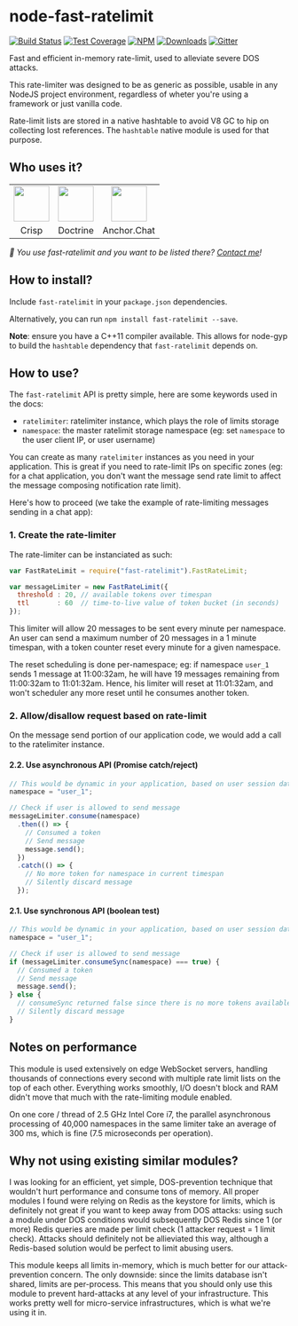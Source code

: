 # node-fast-ratelimit

[![Build Status](https://img.shields.io/travis/valeriansaliou/node-fast-ratelimit/master.svg)](https://travis-ci.org/valeriansaliou/node-fast-ratelimit) [![Test Coverage](https://img.shields.io/coveralls/valeriansaliou/node-fast-ratelimit/master.svg)](https://coveralls.io/github/valeriansaliou/node-fast-ratelimit?branch=master) [![NPM](https://img.shields.io/npm/v/fast-ratelimit.svg)](https://www.npmjs.com/package/fast-ratelimit) [![Downloads](https://img.shields.io/npm/dt/fast-ratelimit.svg)](https://www.npmjs.com/package/fast-ratelimit) [![Gitter](https://img.shields.io/gitter/room/valeriansaliou/node-fast-ratelimit.svg)](https://gitter.im/valeriansaliou/node-fast-ratelimit)

Fast and efficient in-memory rate-limit, used to alleviate severe DOS attacks.

This rate-limiter was designed to be as generic as possible, usable in any NodeJS project environment, regardless of wheter you're using a framework or just vanilla code.

Rate-limit lists are stored in a native hashtable to avoid V8 GC to hip on collecting lost references. The `hashtable` native module is used for that purpose.

## Who uses it?

<table>
<tr>
<td align="center"><a href="https://crisp.im/"><img src="https://valeriansaliou.github.io/node-fast-ratelimit/images/crisp.png" height="64" /></a></td>
<td align="center"><a href="https://www.doctrine.fr/"><img src="https://valeriansaliou.github.io/node-fast-ratelimit/images/doctrine.png" height="64" /></a></td>
<td align="center"><a href="https://anchor.chat/"><img src="https://valeriansaliou.github.io/node-fast-ratelimit/images/anchorchat.jpg" height="64" /></a></td>
</tr>
<tr>
<td align="center">Crisp</td>
<td align="center">Doctrine</td>
<td align="center">Anchor.Chat</td>
</tr>
</table>

_👋 You use fast-ratelimit and you want to be listed there? [Contact me](https://valeriansaliou.name/)!_

## How to install?

Include `fast-ratelimit` in your `package.json` dependencies.

Alternatively, you can run `npm install fast-ratelimit --save`.

**Note**: ensure you have a C++11 compiler available. This allows for node-gyp to build the `hashtable` dependency that `fast-ratelimit` depends on.

## How to use?

The `fast-ratelimit` API is pretty simple, here are some keywords used in the docs:

 * `ratelimiter`: ratelimiter instance, which plays the role of limits storage
 * `namespace`: the master ratelimit storage namespace (eg: set `namespace` to the user client IP, or user username)

You can create as many `ratelimiter` instances as you need in your application. This is great if you need to rate-limit IPs on specific zones (eg: for a chat application, you don't want the message send rate limit to affect the message composing notification rate limit).

Here's how to proceed (we take the example of rate-limiting messages sending in a chat app):

### 1. Create the rate-limiter

The rate-limiter can be instanciated as such:

```javascript
var FastRateLimit = require("fast-ratelimit").FastRateLimit;

var messageLimiter = new FastRateLimit({
  threshold : 20, // available tokens over timespan
  ttl       : 60  // time-to-live value of token bucket (in seconds)
});
```

This limiter will allow 20 messages to be sent every minute per namespace.
An user can send a maximum number of 20 messages in a 1 minute timespan, with a token counter reset every minute for a given namespace.

The reset scheduling is done per-namespace; eg: if namespace `user_1` sends 1 message at 11:00:32am, he will have 19 messages remaining from 11:00:32am to 11:01:32am. Hence, his limiter will reset at 11:01:32am, and won't scheduler any more reset until he consumes another token.

### 2. Allow/disallow request based on rate-limit

On the message send portion of our application code, we would add a call to the ratelimiter instance.

#### 2.2. Use asynchronous API (Promise catch/reject)

```javascript
// This would be dynamic in your application, based on user session data, or user IP
namespace = "user_1";

// Check if user is allowed to send message
messageLimiter.consume(namespace)
  .then(() => {
    // Consumed a token
    // Send message
    message.send();
  })
  .catch(() => {
    // No more token for namespace in current timespan
    // Silently discard message
  });
```

#### 2.1. Use synchronous API (boolean test)

```javascript
// This would be dynamic in your application, based on user session data, or user IP
namespace = "user_1";

// Check if user is allowed to send message
if (messageLimiter.consumeSync(namespace) === true) {
  // Consumed a token
  // Send message
  message.send();
} else {
  // consumeSync returned false since there is no more tokens available
  // Silently discard message
}
```

## Notes on performance

This module is used extensively on edge WebSocket servers, handling thousands of connections every second with multiple rate limit lists on the top of each other. Everything works smoothly, I/O doesn't block and RAM didn't move that much with the rate-limiting module enabled.

On one core / thread of 2.5 GHz Intel Core i7, the parallel asynchronous processing of 40,000 namespaces in the same limiter take an average of 300 ms, which is fine (7.5 microseconds per operation).

## Why not using existing similar modules?

I was looking for an efficient, yet simple, DOS-prevention technique that wouldn't hurt performance and consume tons of memory. All proper modules I found were relying on Redis as the keystore for limits, which is definitely not great if you want to keep away from DOS attacks: using such a module under DOS conditions would subsequently DOS Redis since 1 (or more) Redis queries are made per limit check (1 attacker request = 1 limit check). Attacks should definitely not be allieviated this way, although a Redis-based solution would be perfect to limit abusing users.

This module keeps all limits in-memory, which is much better for our attack-prevention concern. The only downside: since the limits database isn't shared, limits are per-process. This means that you should only use this module to prevent hard-attacks at any level of your infrastructure. This works pretty well for micro-service infrastructures, which is what we're using it in.
